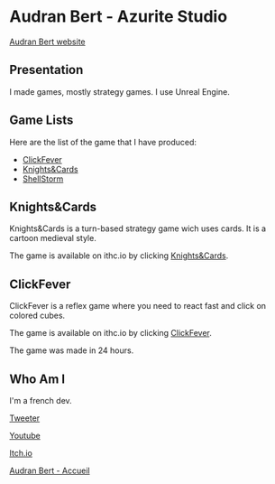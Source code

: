 # Audran Bert - Azurite Studio

[Audran Bert website](index.md)

## Presentation

I made games, mostly strategy games. I use Unreal Engine.

## Game Lists

Here are the list of the game that I have produced:

- [ClickFever](https://fox13440.itch.io/clickfever)
- [Knights&Cards](https://fox13440.itch.io/knights-cards)
- [ShellStorm]()

## Knights&Cards

Knights&Cards is a turn-based strategy game wich uses cards. It is a cartoon medieval style.

The game is available on ithc.io by clicking [Knights&Cards](https://fox13440.itch.io/knights-cards).

## ClickFever

ClickFever is a reflex game where you need to react fast and click on colored cubes.

The game is available on ithc.io by clicking [ClickFever](https://fox13440.itch.io/clickfever).

The game was made in 24 hours.

## Who Am I

I'm a french dev.

[Tweeter](https://twitter.com/Fox13440)

[Youtube](https://www.youtube.com/channel/UCvhoh668Kbh2rtLeh8nvQKw)

[Itch.io](https://fox13440.itch.io/)

[Audran Bert - Accueil](index.md)
